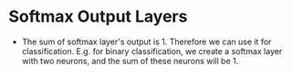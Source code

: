 # Softmax Output Layers
- The sum of softmax layer's output is 1. Therefore we can use it for classification. E.g. for binary classification, we create a softmax layer with two neurons, and the sum of these neurons will be 1.
